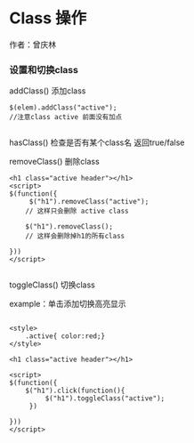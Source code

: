 # Class 操作
作者：曾庆林

### 设置和切换class
addClass() 添加class
```
$(elem).addClass("active");
//注意class active 前面没有加点
    
```

hasClass() 检查是否有某个class名 返回true/false

removeClass() 删除class
```
<h1 class="active header"></h1>
<script>
$(function({
     $("h1").removeClass("active");
    // 这样只会删除 active class
    
    $("h1").removeClass();
    // 这样会删除掉h1的所有class
   
}))
</script>
    
```


toggleClass() 切换class

example：单击添加切换高亮显示

```

<style>
    .active{ color:red;}
</style>

<h1 class="active header"></h1>

<script>
$(function({
    $("h1").click(function(){
         $("h1").toggleClass("active");
     })
    
}))
</script>
    
```

